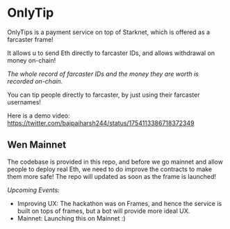 # OnlyTip

OnlyTips is a payment service on top of Starknet, which is offered as a farcaster frame!

It allows u to send Eth directly to farcaster IDs, and allows withdrawal on money on-chain!

*The whole record of farcaster IDs and the money they are worth is recorded on-chain.*

You can tip people directly to farcaster, by just using their farcaster usernames!

Here is a demo video:
https://twitter.com/bajpaiharsh244/status/1754113386718372349

## Wen Mainnet

The codebase is provided in this repo, and before we go mainnet and allow people to deploy real Eth, we need to do improve the contracts to make them more safe! The repo will updated as soon as the frame is launched!

*Upcoming Events:*
- Improving UX: The hackathon was on Frames, and hence the service is built on tops of frames, but a bot will provide more ideal UX.
- Mainnet: Launching this on Mainnet :)
